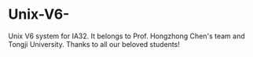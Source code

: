 # Unix-V6-
Unix V6 system for IA32. It belongs to Prof. Hongzhong Chen's team and Tongji University. Thanks to all our beloved students!
